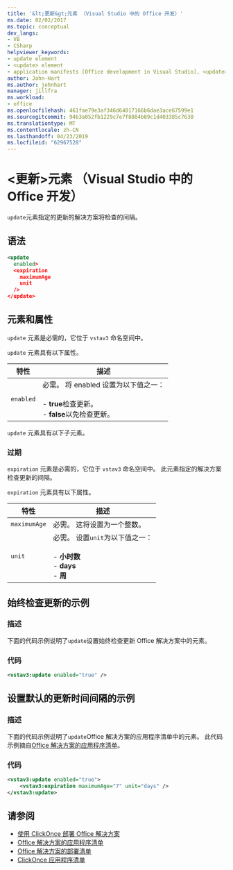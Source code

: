 ```yaml
---
title: '&lt;更新&gt;元素 （Visual Studio 中的 Office 开发）'
ms.date: 02/02/2017
ms.topic: conceptual
dev_langs:
- VB
- CSharp
helpviewer_keywords:
- update element
- <update> element
- application manifests [Office development in Visual Studio], <update> element
author: John-Hart
ms.author: johnhart
manager: jillfra
ms.workload:
- office
ms.openlocfilehash: 461fae79e3af346d64017166b6dae3ace67599e1
ms.sourcegitcommit: 94b3a052fb1229c7e7f8804b09c1d403385c7630
ms.translationtype: MT
ms.contentlocale: zh-CN
ms.lasthandoff: 04/23/2019
ms.locfileid: "62967528"
---
```

# <a name="ltupdategt-element-office-development-in-visual-studio"></a>&lt;更新&gt;元素 （Visual Studio 中的 Office 开发）
  `update`元素指定的更新的解决方案将检查的间隔。

## <a name="syntax"></a>语法

```xml
<update
  enabled>
  <expiration
    maximumAge
    unit
  />
</update>
```

## <a name="elements-and-attributes"></a>元素和属性
 `update` 元素是必需的，它位于 `vstav3` 命名空间中。

 `update` 元素具有以下属性。

|特性|描述|
|---------------|-----------------|
|`enabled`|必需。 将 enabled 设置为以下值之一：<br /><br /> -   **true**检查更新。<br />-   **false**以免检查更新。|

 `update` 元素具有以下子元素。

### <a name="expiration"></a>过期
 `expiration` 元素是必需的，它位于 `vstav3` 命名空间中。 此元素指定的解决方案检查更新的间隔。

 `expiration` 元素具有以下属性。

|特性|描述|
|---------------|-----------------|
|`maximumAge`| 必需。 这将设置为一个整数。|
|`unit`|必需。 设置`unit`为以下值之一：<br /><br /> -   **小时数**<br />-   **days**<br />-   **周**|

## <a name="example-of-always-checking-for-updates"></a>始终检查更新的示例

### <a name="description"></a>描述
 下面的代码示例说明了`update`设置始终检查更新 Office 解决方案中的元素。

### <a name="code"></a>代码

```xml
<vstav3:update enabled="true" />
```

## <a name="example-of-setting-a-default-update-interval"></a>设置默认的更新时间间隔的示例

### <a name="description"></a>描述
 下面的代码示例说明了`update`Office 解决方案的应用程序清单中的元素。 此代码示例摘自[Office 解决方案的应用程序清单](../vsto/application-manifests-for-office-solutions.md)。

### <a name="code"></a>代码

```xml
<vstav3:update enabled="true">
    <vstav3:expiration maximumAge="7" unit="days" />
</vstav3:update>
```

## <a name="see-also"></a>请参阅

- [使用 ClickOnce 部署 Office 解决方案](../vsto/deploying-an-office-solution-by-using-clickonce.md)
- [Office 解决方案的应用程序清单](../vsto/application-manifests-for-office-solutions.md)
- [Office 解决方案的部署清单](../vsto/deployment-manifests-for-office-solutions.md)
- [ClickOnce 应用程序清单](../deployment/clickonce-application-manifest.md)
